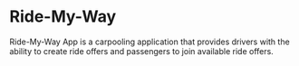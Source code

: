 # Ride-My-Way
Ride-My-Way App is a carpooling application that provides drivers with the ability to create ride offers and passengers to join available ride offers.
